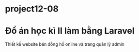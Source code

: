 # project12-08
<h1> Đồ án học kì II làm bằng Laravel </h1>
<p> Thiết kế website bán đồng hồ online và trang quản lý admin </p>
